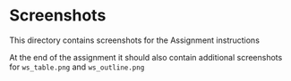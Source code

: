 # Screenshots

This directory contains screenshots for the Assignment instructions

At the end of the assignment it should also contain additional screenshots for `ws_table.png` and `ws_outline.png`
